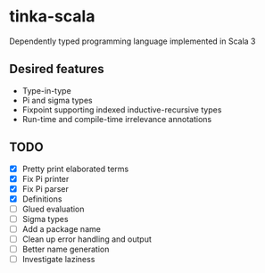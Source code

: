 # tinka-scala
Dependently typed programming language implemented in Scala 3

## Desired features
- Type-in-type
- Pi and sigma types
- Fixpoint supporting indexed inductive-recursive types
- Run-time and compile-time irrelevance annotations

## TODO
- [x] Pretty print elaborated terms
- [x] Fix Pi printer
- [x] Fix Pi parser
- [x] Definitions
- [ ] Glued evaluation
- [ ] Sigma types
- [ ] Add a package name
- [ ] Clean up error handling and output
- [ ] Better name generation
- [ ] Investigate laziness
